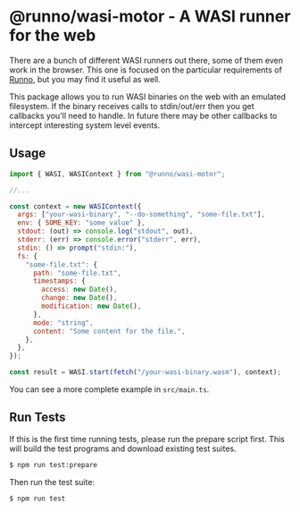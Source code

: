 # @runno/wasi-motor - A WASI runner for the web

There are a bunch of different WASI runners out there, some of them even work in
the browser. This one is focused on the particular requirements of
[Runno](runno.dev), but you may find it useful as well.

This package allows you to run WASI binaries on the web with an emulated
filesystem. If the binary receives calls to stdin/out/err then you get callbacks
you'll need to handle. In future there may be other callbacks to intercept
interesting system level events.

## Usage

```js
import { WASI, WASIContext } from "@runno/wasi-motor";

//...

const context = new WASIContext({
  args: ["your-wasi-binary", "--do-something", "some-file.txt"],
  env: { SOME_KEY: "some value" },
  stdout: (out) => console.log("stdout", out),
  stderr: (err) => console.error("stderr", err),
  stdin: () => prompt("stdin:"),
  fs: {
    "some-file.txt": {
      path: "some-file.txt",
      timestamps: {
        access: new Date(),
        change: new Date(),
        modification: new Date(),
      },
      mode: "string",
      content: "Some content for the file.",
    },
  },
});

const result = WASI.start(fetch("/your-wasi-binary.wasm"), context);
```

You can see a more complete example in `src/main.ts`.

## Run Tests

If this is the first time running tests, please run the prepare script first.
This will build the test programs and download existing test suites.

```sh
$ npm run test:prepare
```

Then run the test suite:

```sh
$ npm run test
```
